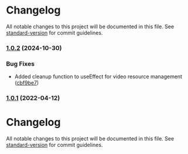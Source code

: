 # Changelog

All notable changes to this project will be documented in this file. See [standard-version](https://github.com/conventional-changelog/standard-version) for commit guidelines.

### [1.0.2](https://github.com/lauirvin/react-use-face-detection/compare/v1.0.1...v1.0.2) (2024-10-30)


### Bug Fixes

* Added cleanup function to useEffect for video resource management ([cbf9be7](https://github.com/lauirvin/react-use-face-detection/commit/cbf9be7104c124d6fcae8d15987bc928f69009ee))

### [1.0.1](https://github.com/lauirvin/react-use-face-detection/compare/v0.0.10...v1.0.1) (2022-04-12)

# Changelog

All notable changes to this project will be documented in this file. See [standard-version](https://github.com/conventional-changelog/standard-version) for commit guidelines.
